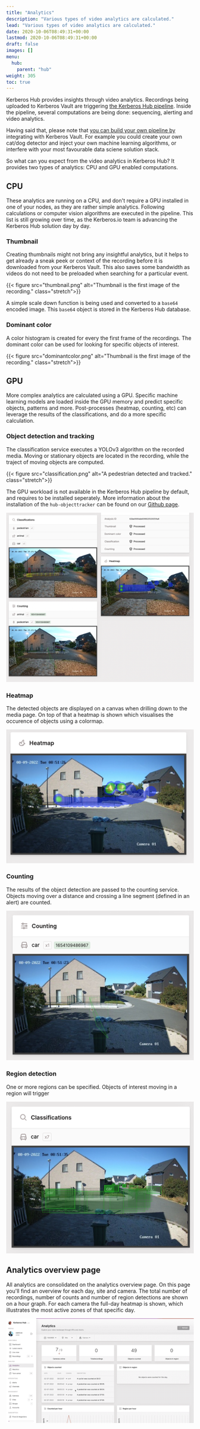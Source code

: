 ```yaml
---
title: "Analytics"
description: "Various types of video analytics are calculated."
lead: "Various types of video analytics are calculated."
date: 2020-10-06T08:49:31+00:00
lastmod: 2020-10-06T08:49:31+00:00
draft: false
images: []
menu:
  hub:
    parent: "hub"
weight: 305
toc: true
---
```


Kerberos Hub provides insights through video analytics. Recordings being uploaded to Kerberos Vault are triggering [the Kerberos Hub pipeline](/hub/pipeline/). Inside the pipeline, several computations are being done: sequencing, alerting and video analytics.  

Having said that, please note that [you can build your own pipeline by](/vault/machine-learning/) integrating with Kerberos Vault. For example you could create your own cat/dog detector and inject your own machine learning algorithms, or interfere with your most favourable data sciene solution stack.

So what can you expect from the video analytics in Kerberos Hub? It provides two types of analytics: CPU  and GPU enabled computations.

## CPU 

These analytics are running on a CPU, and don't require a GPU installed in one of your nodes, as they are rather simple analytics. Following calculations or computer vision algorithms are executed in the pipeline. This list is still growing over time, as the Kerberos.io team is advancing the Kerberos Hub solution day by day.

### Thumbnail

Creating thumbnails might not bring any insightful analytics, but it helps to get already a sneak peek or context of the recording before it is downloaded from your Kerberos Vault. This also saves some bandwidth as videos do not need to be preloaded when searching for a particular event.

{{< figure src="thumbnail.png" alt="Thumbnail is the first image of the recording." class="stretch">}}

A simple scale down function is being used and converted to a `base64` encoded image. This `base64` object is stored in the Kerberos Hub database.

### Dominant color

A color histogram is created for every the first frame of the recordings. The dominant color can be used for looking for specific objects of interest.

{{< figure src="dominantcolor.png" alt="Thumbnail is the first image of the recording." class="stretch">}}

## GPU 

More complex analytics are calculated using a GPU. Specific machine learning models are loaded inside the GPU memory and predict specific objects, patterns and more. Post-processes (heatmap, counting, etc) can leverage the results of the classifications, and do a more specific calculation.

### Object detection and tracking

The classification service executes a YOLOv3 algorithm on the recorded media. Moving or stationary objects are located in the recording, while the traject of moving objects are computed. 

{{< figure src="classification.png" alt="A pedestrian detected and tracked." class="stretch">}}

The GPU workload is not available in the Kerberos Hub pipeline by default, and requires to be installed seperately. More information about the installation of the `hub-objecttracker` can be found on our [Github page](https://github.com/kerberos-io/hub-objecttracker).

![Analytics in Hub](analytics-media.png)

### Heatmap

The detected objects are displayed on a canvas when drilling down to the media page. On top of that a heatmap is shown which visualises the occurence of objects using a colormap.

![Counted some pedestrians](heatmap.png)

### Counting 

The results of the object detection are passed to the counting service. Objects moving over a distance and crossing a line segment (defined in an alert) are counted.

![Counted some pedestrians](counting.png)

### Region detection

One or more regions can be specified. Objects of interest moving in a region will trigger

![Regions detected](region.png)

## Analytics overview page

All analytics are consolidated on the analytics overview page. On this page you'll find an overview for each day, site and camera. The total number of recordings, number of counts and number of region detections are shown on a hour graph. For each camera the full-day heatmap is shown, which illustrates the most active zones of that specific day.

![Analytics overview](analytics-page.gif)
